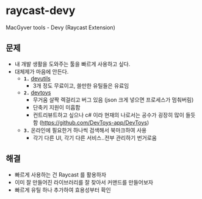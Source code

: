 # raycast-devy
MacGyver tools - Devy (Raycast Extension)

## 문제

- 내 개발 생활을 도와주는 툴을 빠르게 사용하고 싶다.
- 대체제가 마음에 안든다.
  - **`1.`** [devutils](https://devutils.com/)
    - 3개 정도 무료이고, 쓸만한 유틸들은 유료임
  - **`2.`** [devtoys](https://devtoys.app/)
    - 무거움 살짝 렉걸리고 버그 있음 (json 크게 넣으면 프로세스가 멈춰버림)
    - 단축키 지원이 미흡함
    - 컨트리뷰트하고 싶으나 c# 이라 현재의 나로서는 공수가 굉장히 많이 들듯함 (https://github.com/DevToys-app/DevToys)
  - **`3.`** 온라인에 필요한거 하나씩 검색해서 북마크하여 사용
    - 각기 다른 UI, 각기 다른 서비스..전부 관리하기 번거로움

## 해결

- 빠르게 사용하는 건 Raycast 를 활용하자
- 이미 잘 만들어진 라이브러리를 잘 찾아서 커맨드를 만들어보자
- 빠르게 유틸 하나 추가하여 효용성부터 확인
